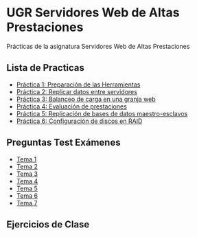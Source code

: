 # UGR Servidores Web de Altas Prestaciones
Prácticas de la asignatura Servidores Web de Altas Prestaciones

## Lista de Practicas
- [Práctica 1: Preparación de las Herramientas](https://github.com/Koltharius/UGR_Servidores_Web_de_Altas_Prestaciones/blob/master/Practicas/Practica_01/Practica_01.md)
- [Práctica 2: Replicar datos entre servidores](https://github.com/Koltharius/UGR_Servidores_Web_de_Altas_Prestaciones/blob/master/Practicas/Practica_02/Practica_02.md)
- [Práctica 3: Balanceo de carga en una granja web]()
- [Práctica 4: Evaluación de prestaciones]()
- [Práctica 5: Replicación de bases de datos maestro-esclavos]()
- [Práctica 6: Configuración de discos en RAID]()

## Preguntas Test Exámenes
- [Tema 1](https://github.com/Koltharius/UGR_Servidores_Web_de_Altas_Prestaciones/blob/master/Preguntas_Examen/Tema_01.xml)
- [Tema 2](https://github.com/Koltharius/UGR_Servidores_Web_de_Altas_Prestaciones/blob/master/Preguntas_Examen/Tema_02.xml)
- [Tema 3](https://github.com/Koltharius/UGR_Servidores_Web_de_Altas_Prestaciones/blob/master/Preguntas_Examen/Tema_03.xml)
- [Tema 4](https://github.com/Koltharius/UGR_Servidores_Web_de_Altas_Prestaciones/blob/master/Preguntas_Examen/Tema_04.xml)
- [Tema 5](https://github.com/Koltharius/UGR_Servidores_Web_de_Altas_Prestaciones/blob/master/Preguntas_Examen/Tema_05.xml)
- [Tema 6](https://github.com/Koltharius/UGR_Servidores_Web_de_Altas_Prestaciones/blob/master/Preguntas_Examen/Tema_06.xml)
- [Tema 7](https://github.com/Koltharius/UGR_Servidores_Web_de_Altas_Prestaciones/blob/master/Preguntas_Examen/Tema_07.xml)

## Ejercicios de Clase
